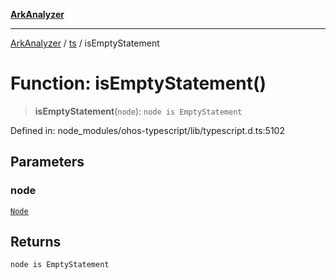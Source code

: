 [**ArkAnalyzer**](../../../../README.md)

***

[ArkAnalyzer](../../../../globals.md) / [ts](../README.md) / isEmptyStatement

# Function: isEmptyStatement()

> **isEmptyStatement**(`node`): `node is EmptyStatement`

Defined in: node\_modules/ohos-typescript/lib/typescript.d.ts:5102

## Parameters

### node

[`Node`](../interfaces/Node.md)

## Returns

`node is EmptyStatement`
